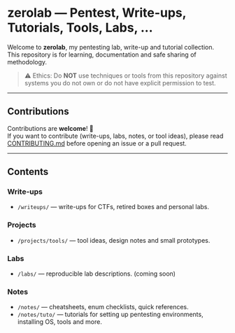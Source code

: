 # zerolab — Pentest, Write-ups, Tutorials, Tools, Labs, ...

Welcome to **zerolab**, my pentesting lab, write-up and tutorial collection.  
This repository is for learning, documentation and safe sharing of methodology.

> ⚠️ Ethics: Do **NOT** use techniques or tools from this repository against systems you do not own or do not have explicit permission to test.

---

## Contributions
Contributions are **welcome**! 🎉  
If you want to contribute (write-ups, labs, notes, or tool ideas), please read [CONTRIBUTING.md](./CONTRIBUTING.md) before opening an issue or a pull request.

---

## Contents

### Write-ups
- `/writeups/` — write-ups for CTFs, retired boxes and personal labs.  

### Projects
- `/projects/tools/` — tool ideas, design notes and small prototypes.  

### Labs
- `/labs/` — reproducible lab descriptions. (coming soon)  

### Notes
- `/notes/` — cheatsheets, enum checklists, quick references.
- `/notes/tuto/` — tutorials for setting up pentesting environments, installing OS, tools and more.
